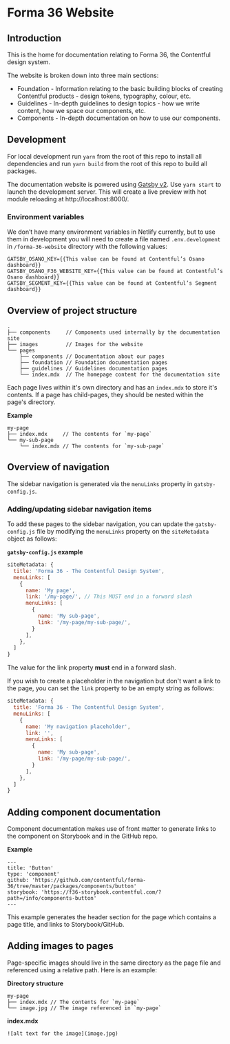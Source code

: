 # Forma 36 Website

## Introduction

This is the home for documentation relating to Forma 36, the Contentful design system.

The website is broken down into three main sections:

- Foundation - Information relating to the basic building blocks of creating Contentful products - design tokens, typography, colour, etc.
- Guidelines - In-depth guidelines to design topics - how we write content, how we space our components, etc.
- Components - In-depth documentation on how to use our components.

## Development

For local development run `yarn` from the root of this repo to install all dependencies and run `yarn build` from the root of this repo to build all packages.

The documentation website is powered using [Gatsby v2](https://www.gatsbyjs.org). Use `yarn start` to launch the development server. This will create a live preview with hot module reloading at http://localhost:8000/.

### Environment variables

We don’t have many environment variables in Netlify currently,
but to use them in development you will need to create a file named `.env.development` in `/forma-36-website` directory with the following values:

```
GATSBY_OSANO_KEY={{This value can be found at Contentful’s Osano dashboard}}
GATSBY_OSANO_F36_WEBSITE_KEY={{This value can be found at Contentful’s Osano dashboard}}
GATSBY_SEGMENT_KEY={{This value can be found at Contentful’s Segment dashboard}}
```

## Overview of project structure

```
.
├── components     // Components used internally by the documentation site
├── images         // Images for the website
└── pages
    ├── components // Documentation about our pages
    ├── foundation // Foundation documentation pages
    ├── guidelines // Guidelines documentation pages
    └── index.mdx  // The homepage content for the documentation site
```

Each page lives within it's own directory and has an `index.mdx` to store it's contents. If a page has child-pages, they should be nested within the page's directory.

**Example**

```
my-page
├── index.mdx     // The contents for `my-page`
└── my-sub-page
    └── index.mdx // The contents for `my-sub-page`
```

## Overview of navigation

The sidebar navigation is generated via the `menuLinks` property in `gatsby-config.js`.

### Adding/updating sidebar navigation items

To add these pages to the sidebar navigation, you can update the `gatsby-config.js` file by modifying the `menuLinks` property on the `siteMetadata` object as follows:

**`gatsby-config.js` example**

```js
siteMetadata: {
  title: 'Forma 36 - The Contentful Design System',
  menuLinks: [
    {
      name: 'My page',
      link: '/my-page/', // This MUST end in a forward slash
      menuLinks: [
        {
          name: 'My sub-page',
          link: '/my-page/my-sub-page/',
        }
      ],
    },
  ]
}
```

The value for the link property **must** end in a forward slash.

If you wish to create a placeholder in the navigation but don't want a link to the page, you can set the `link` property to be an empty string as follows:

```js
siteMetadata: {
  title: 'Forma 36 - The Contentful Design System',
  menuLinks: [
    {
      name: 'My navigation placeholder',
      link: '',
      menuLinks: [
        {
          name: 'My sub-page',
          link: '/my-page/my-sub-page/',
        }
      ],
    },
  ]
}
```

## Adding component documentation

Component documentation makes use of front matter to generate links to the component on Storybook and in the GitHub repo.

**Example**

```mdx
---
title: 'Button'
type: 'component'
github: 'https://github.com/contentful/forma-36/tree/master/packages/components/button'
storybook: 'https://f36-storybook.contentful.com/?path=/info/components-button'
---
```

This example generates the header section for the page which contains a page title, and links to Storybook/GitHub.

## Adding images to pages

Page-specific images should live in the same directory as the page file and referenced using a relative path. Here is an example:

**Directory structure**

```
my-page
├── index.mdx // The contents for `my-page`
└── image.jpg // The image referenced in `my-page`
```

**index.mdx**

```
![alt text for the image](image.jpg)
```
